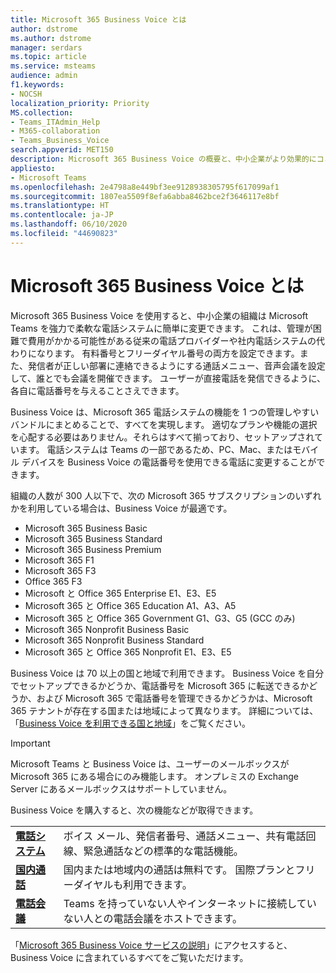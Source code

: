```yaml
---
title: Microsoft 365 Business Voice とは
author: dstrome
ms.author: dstrome
manager: serdars
ms.topic: article
ms.service: msteams
audience: admin
f1.keywords:
- NOCSH
localization_priority: Priority
MS.collection:
- Teams_ITAdmin_Help
- M365-collaboration
- Teams_Business_Voice
search.appverid: MET150
description: Microsoft 365 Business Voice の概要と、中小企業がより効果的にコミュニケーションを行えるようにする方法。
appliesto:
- Microsoft Teams
ms.openlocfilehash: 2e4798a8e449bf3ee9128938305795f617099af1
ms.sourcegitcommit: 1807ea5509f8efa6abba8462bce2f3646117e8bf
ms.translationtype: HT
ms.contentlocale: ja-JP
ms.lasthandoff: 06/10/2020
ms.locfileid: "44690823"
---
```

# <a name="what-is-microsoft-365-business-voice"></a>Microsoft 365 Business Voice とは

Microsoft 365 Business Voice を使用すると、中小企業の組織は Microsoft Teams を強力で柔軟な電話システムに簡単に変更できます。 これは、管理が困難で費用がかかる可能性がある従来の電話プロバイダーや社内電話システムの代わりになります。 有料番号とフリーダイヤル番号の両方を設定できます。また、発信者が正しい部署に連絡できるようにする通話メニュー、音声会議を設定して、誰とでも会議を開催できます。 ユーザーが直接電話を発信できるように、各自に電話番号を与えることさえできます。

Business Voice は、Microsoft 365 電話システムの機能を 1 つの管理しやすいバンドルにまとめることで、すべてを実現します。 適切なプランや機能の選択を心配する必要はありません。それらはすべて揃っており、セットアップされています。 電話システムは Teams の一部であるため、PC、Mac、またはモバイル デバイスを Business Voice の電話番号を使用できる電話に変更することができます。

組織の人数が 300 人以下で、次の Microsoft 365 サブスクリプションのいずれかを利用している場合は、Business Voice が最適です。

- Microsoft 365 Business Basic
- Microsoft 365 Business Standard
- Microsoft 365 Business Premium
- Microsoft 365 F1
- Microsoft 365 F3
- Office 365 F3
- Microsoft と Office 365 Enterprise E1、E3、E5
- Microsoft 365 と Office 365 Education A1、A3、A5
- Microsoft 365 と Office 365 Government G1、G3、G5 (GCC のみ)
- Microsoft 365 Nonprofit Business Basic
- Microsoft 365 Nonprofit Business Standard
- Microsoft 365 と Office 365 Nonprofit E1、E3、E5

Business Voice は 70 以上の国と地域で利用できます。 Business Voice を自分でセットアップできるかどうか、電話番号を Microsoft 365 に転送できるかどうか、および Microsoft 365 で電話番号を管理できるかどうかは、Microsoft 365 テナントが存在する国または地域によって異なります。 詳細については、「[Business Voice を利用できる国と地域](country-region-availability.md)」をご覧ください。

> [!IMPORTANT]
>
> Microsoft Teams と Business Voice は、ユーザーのメールボックスが Microsoft 365 にある場合にのみ機能します。  オンプレミスの Exchange Server にあるメールボックスはサポートしていません。

Business Voice を購入すると、次の機能などが取得できます。

<table>
    <tr>
        <td><b><a href="/microsoftteams/what-is-phone-system-in-office-365">電話システム</a></b>
        </td>
        <td>ボイス メール、発信者番号、通話メニュー、共有電話回線、緊急通話などの標準的な電話機能。
        </td>
    </tr>
<tr>
        <td><b><a href="/microsoftteams/calling-plan-landing-page">国内通話</a></b>
        </td>
        <td>国内または地域内の通話は無料です。 国際プランとフリーダイヤルも利用できます。
        </td>
    </tr>
    <tr>
        <td><b><a href="/microsoftteams/audio-conferencing-in-office-365">電話会議</a></b>
        </td>
        <td>Teams を持っていない人やインターネットに接続していない人との電話会議をホストできます。
        </td>
    </tr>
</table>

「[Microsoft 365 Business Voice サービスの説明](https://docs.microsoft.com/office365/servicedescriptions/microsoft-365-business-voice-service-description)」にアクセスすると、Business Voice に含まれているすべてをご覧いただけます。
